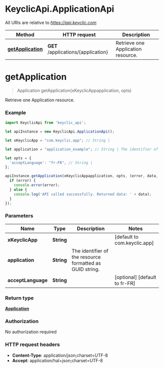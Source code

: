 # KeyclicApi.ApplicationApi

All URIs are relative to *https://api.keyclic.com*

Method | HTTP request | Description
------------- | ------------- | -------------
[**getApplication**](ApplicationApi.md#getApplication) | **GET** /applications/{application} | Retrieve one Application resource.


<a name="getApplication"></a>
# **getApplication**
> Application getApplication(xKeyclicAppapplication, opts)

Retrieve one Application resource.

### Example
```javascript
import KeyclicApi from 'keyclic_api';

let apiInstance = new KeyclicApi.ApplicationApi();

let xKeyclicApp = "com.keyclic.app"; // String | 

let application = "application_example"; // String | The identifier of the resource formatted as GUID string.

let opts = { 
  'acceptLanguage': "fr-FR", // String | 
};

apiInstance.getApplication(xKeyclicAppapplication, opts, (error, data, response) => {
  if (error) {
    console.error(error);
  } else {
    console.log('API called successfully. Returned data: ' + data);
  }
});
```

### Parameters

Name | Type | Description  | Notes
------------- | ------------- | ------------- | -------------
 **xKeyclicApp** | **String**|  | [default to com.keyclic.app]
 **application** | **String**| The identifier of the resource formatted as GUID string. | 
 **acceptLanguage** | **String**|  | [optional] [default to fr-FR]

### Return type

[**Application**](Application.md)

### Authorization

No authorization required

### HTTP request headers

 - **Content-Type**: application/json;charset=UTF-8
 - **Accept**: application/hal+json;charset=UTF-8

